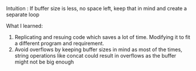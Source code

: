Intuition : If buffer size is less, no space left, keep that in mind and create a separate loop

What I learned:
1. Replicating and resuing code which saves a lot of time. Modifying it to fit a different program and requirement.
2. Avoid overflows by keeping buffer sizes in mind as most of the times, string operations like concat could result in overflows as the buffer might not be big enough